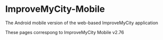 ImproveMyCity-Mobile
====================

The Android mobile version of the web-based ImproveMyCity application

These pages correspong to ImproveMyCity Mobile v2.76